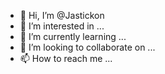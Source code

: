 - 👋 Hi, I’m @Jastickon
- 👀 I’m interested in ...
- 🌱 I’m currently learning ...
- 💞️ I’m looking to collaborate on ...
- 📫 How to reach me ...

<!---
Jastickon/Jastickon is a ✨ special ✨ repository because its `README.md` (this file) appears on your GitHub profile.
You can click the Preview link to take a look at your changes.
--->
